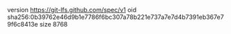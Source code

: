 version https://git-lfs.github.com/spec/v1
oid sha256:0b39762e46d9b1e7786f6bc307a78b221e737a7e7d4b7391eb367e79f6c8413e
size 8768
